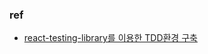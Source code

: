 ### ref

- [react-testing-library를 이용한 TDD환경 구축](https://medium.com/@benjaminwoojang/react-testing-library%EB%A1%9C-tdd%EA%B0%9C%EB%B0%9C%ED%99%98%EA%B2%BD-%EA%B5%AC%EC%B6%95%ED%95%98%EA%B8%B0-26e55fe33e01)
